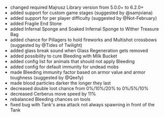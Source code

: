 - changed required Majrusz Library version from 5.0.0+ to 6.2.0+
- added support for custom game stages (suggested by @samjviana)
- added support for per player difficulty (suggested by @Not-February)
- added Fragile End Stone
- added Infernal Sponge and Soaked Infernal Sponge to Wither Treasure Bag
- added chance for Pillagers to hold fireworks and Multishot crossbows (suggested by @Tides of Twilight)
- added glass break sound when Glass Regeneration gets removed
- added possibility to cure Bleeding with Milk Bucket
- added config list for animals that should not apply Bleeding
- added config for default immunity for undead mobs
- made Bleeding immunity factor based on armor value and armor toughness (suggested by @Qee1y)
- made blood particles darker the longer they last
- decreased double loot chance from 0%/10%/20% to 0%/5%/10%
- decreased Cerberus move speed by 11%
- rebalanced Bleeding chances on tools
- fixed bug with Tank's area attack not always spawning in front of the Tank